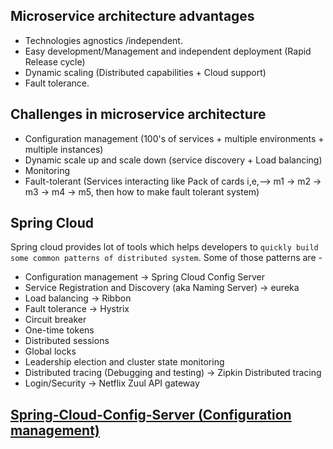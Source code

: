 ## Microservice architecture advantages
* Technologies agnostics /independent. 
* Easy development/Management and independent deployment (Rapid Release cycle) 
* Dynamic scaling (Distributed capabilities + Cloud support) 
* Fault tolerance. 

## Challenges in microservice architecture
* Configuration management (100's of services + multiple environments + multiple instances) 
* Dynamic scale up and scale down (service discovery + Load balancing) 
* Monitoring 
* Fault-tolerant (Services interacting like Pack of cards i,e,--> m1 -> m2 -> m3 -> m4 -> m5, then how to make fault tolerant system) 

## Spring Cloud 
Spring cloud provides lot of tools which helps developers to `quickly build some common patterns of distributed system`. Some of those patterns are -
* Configuration management -> Spring Cloud Config Server
* Service Registration and Discovery  (aka Naming Server) -> eureka  
* Load balancing -> Ribbon
* Fault tolerance -> Hystrix
* Circuit breaker
* One-time tokens 
* Distributed sessions
* Global locks
* Leadership election and cluster state monitoring
* Distributed tracing (Debugging and testing) -> Zipkin Distributed tracing
* Login/Security -> Netflix Zuul API gateway

## [Spring-Cloud-Config-Server (Configuration management)](https://github.com/thedevd/techBlog/tree/master/springboot/microservices/spring-cloud-config-server)
   
 
